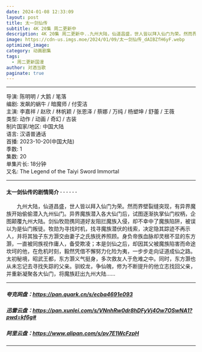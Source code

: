 ```yaml
---
date: 2024-01-08 12:33:09
layout: post
title: 太一剑仙传
subtitle: 4K 20集 周二更新中
description: 4K 20集 周二更新中..九州大陆，仙道昌盛，世人皆以拜入仙门为荣。然而界壁裂缝突现，有异界魔族开始偷偷潜入九州仙门。异界魔族潜入各大仙门后，试图逐渐执掌仙门权柄，企图颠覆九州大陆！...
image: https://cdn-us.imgs.moe/2024/01/09/太一剑仙传_dAIBZfH6yF.webp
optimized_image: 
category: 动画剧集
tags:
  - 周二更新国漫
author: 对酒当歌
paginate: true
---
```


---

导演: 陈明明 / 大鹅 / 笔落  
编剧: 发飙的蜗牛 / 暗魔师 / 付雯洁  
主演: 李嘉祥 / 赵欣 / 林帆颖 / 张恩泽 / 蔡娜 / 万纯 / 杨塑坤 / 舒蕾 / 王薇  
类型: 动作 / 动画 / 奇幻 / 古装  
制片国家/地区: 中国大陆  
语言: 汉语普通话  
首播: 2023-10-20(中国大陆)  
季数: 1  
集数: 20  
单集片长: 18分钟  
又名: The Legend of the Taiyi Sword Immortal  

---

#### 太一剑仙传的剧情简介 · · · · · ·

　　九州大陆，仙道昌盛，世人皆以拜入仙门为荣。然而界壁裂缝突现，有异界魔族开始偷偷潜入九州仙门。异界魔族潜入各大仙门后，试图逐渐执掌仙门权柄，企图颠覆九州大陆。剑仙牧勋携同道好友阻拦魔族入侵，却不幸中了魔族陷阱，被误以为是仙门叛徒。牧勋为寻找时机，找寻魔族潜伏的线索，决定隐其踪迹不再示人，并将其独子东方灏交由妻子之氏族抚养照顾。身负帝族血脉却灵根不显的东方灏，一直被同族视作庸人，备受欺凌；本是剑仙之后，却因其父被魔族陷害而命途坎坷的他，在危机时刻，毅然凭借不懈努力化险为夷，一步步走向证道成仙之路。太初秘境，昭武王都，东方灏义气挺身，多次救友人于危难之中。同时，东方灏也从未忘记去寻找失踪的父亲。驯蛟龙，争仙魄，修为不断提升的他立志找回父亲，并重新凝聚各大仙门，将魔族赶出九州大陆……

---

##### 夸克网盘：<https://pan.quark.cn/s/ecba4691e093>

##### 迅雷云盘：<https://pan.xunlei.com/s/VNnhRw0dr8hDFyVj4Ow7OSwNA1?pwd=kf6g#>

##### 阿里云盘：<https://www.alipan.com/s/pv7E1WcFzpH>

---
